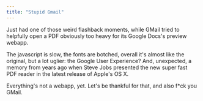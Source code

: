 ```yaml
---
title: "Stupid Gmail"
---
```


Just had one of those weird flashback moments, while GMail tried to helpfully
open a PDF obviously too heavy for its Google Docs's preview webapp.

The javascript is slow, the fonts are botched, overall it's almost like the
original, but a lot uglier: the Google User Experience? And, unexpected, a
memory from years ago when Steve Jobs presented the new super fast PDF reader
in the latest release of Apple's OS X.

Everything's not a webapp, yet. Let's be thankful for that, and also f*ck you
GMail.

